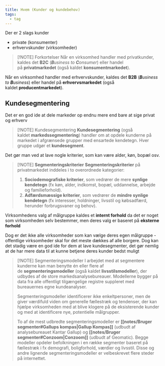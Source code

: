 ```yaml
---
title: Hvem (Kunder og kundebehov)
tags:
  - tag
---
```

Der er 2 slags kunder
- private (konsumenter)
- erhvervskunder (virksomheder)


> [!NOTE] Forkortelser
> Når en virksomhed handler med privatkunder, kaldes det **B2C** (**_B_**_usiness to **C**onsumer_) eller handel på **privatmarkedet** (også kaldet **konsumentmarkedet**).
> 
Når en virksomhed handler med erhvervskunder, kaldes det **B2B** (**_B_**_usiness to **B**usiness_) eller handel på **erhvervsmarkedet** (også kaldet **producentmarkedet**).

## Kundesegmentering
Det er en god ide at dele markeder op endnu mere end bare at sige privat og erhverv


> [!NOTE] Kundesegmentering
> **Kundesegmentering** (også kaldet **markedssegmentering**) handler om at opdele kunderne på markedet i afgrænsede grupper med ensartede kendetegn. Hver gruppe udgør et **kundesegment**.

Det gør man ved at lave nogle kriterier, som kan være alder, køn, bopæl osv.


> [!NOTE] **Segmenteringskriterier**
> **Segmenteringskriterier** på privatmarkedet inddeles i to overordnede kategorier:
> 1. **Sociodemografiske kriterier**, som vedrører de mere **synlige kendetegn** (fx køn, alder, indkomst, bopæl, uddannelse, arbejde og familieforhold).
> 2. **Adfærdsmæssige kriterier**, som vedrører de **mindre synlige kendetegn** (fx interesser, holdninger, livsstil og købsadfærd, herunder forbrugsvaner og behov).

Virksomhedens valg af målgruppe kaldes et **internt forhold** da det er noget som virksomheden selv bestemmer, men deres valg er baseret på **eksterne forhold**

Dog er det ikke alle virksomheder som kan vælge deres egen målgruppe - offentlige virksomheder skal for det meste dækkes af alle borgere. Dog kan det stadig være en god ide for dem at lave kundesegmenter, det gør nemlig at de har mere data til at kunne betjene deres kunder bedst muligt


> [!NOTE] Segmenteringsmodeller
> I arbejdet med at segmentere kunderne kan man benytte én eller flere af de **segmenteringsmodeller** (også kaldet **livsstilsmodeller**), der udbydes af de store markedsanalysebureauer. Modellerne bygger på data fra alle offentligt tilgængelige registre suppleret med bureauernes egne kundeanalyser.
> 
> Segmenteringsmodeller identificerer ikke enkeltpersoner, men de giver værdifuld viden om generelle fællestræk og tendenser, der kan hjælpe virksomheden med at blive klogere på de eksisterende kunder og med at identificere nye, potentielle målgrupper.
> 
> To af de mest udbredte segmenteringsmodeller er **[[notes/Bruger segmenter#Gallups kompas|Gallup Kompas]]** (udbudt af analysebureauet Kantar Gallup) og **[[notes/Bruger segmenter#Conzoom|Conzoom]]** (udbudt af Geomatic). Begge modeller opdeler befolkningen i en række segmenter baseret på fællestræk i fx demografi, boligforhold, værdier og livsstil. Disse og andre lignende segmenteringsmodeller er velbeskrevet flere steder på internettet.


